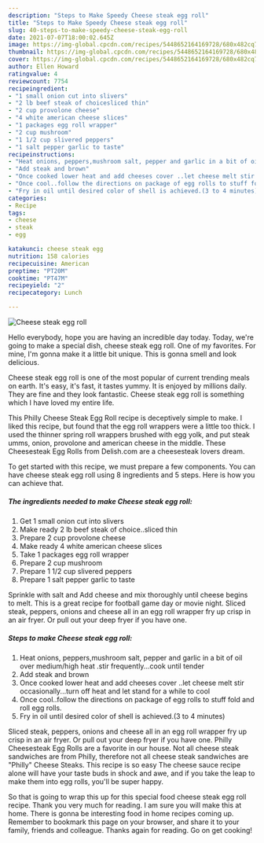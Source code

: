 ```yaml
---
description: "Steps to Make Speedy Cheese steak egg roll"
title: "Steps to Make Speedy Cheese steak egg roll"
slug: 40-steps-to-make-speedy-cheese-steak-egg-roll
date: 2021-07-07T18:00:02.645Z
image: https://img-global.cpcdn.com/recipes/5448652164169728/680x482cq70/cheese-steak-egg-roll-recipe-main-photo.jpg
thumbnail: https://img-global.cpcdn.com/recipes/5448652164169728/680x482cq70/cheese-steak-egg-roll-recipe-main-photo.jpg
cover: https://img-global.cpcdn.com/recipes/5448652164169728/680x482cq70/cheese-steak-egg-roll-recipe-main-photo.jpg
author: Ellen Howard
ratingvalue: 4
reviewcount: 7754
recipeingredient:
- "1 small onion cut into slivers"
- "2 lb beef steak of choicesliced thin"
- "2 cup provolone cheese"
- "4 white american cheese slices"
- "1 packages egg roll wrapper"
- "2 cup mushroom"
- "1 1/2 cup slivered peppers"
- "1 salt pepper garlic to taste"
recipeinstructions:
- "Heat onions, peppers,mushroom salt, pepper and garlic in a bit of oil over medium/high heat .stir frequently...cook until tender"
- "Add steak and brown"
- "Once cooked lower heat and add cheeses cover ..let cheese melt stir occasionally...turn off heat and let stand for a while to cool"
- "Once cool..follow the directions on package of egg rolls to stuff fold and roll egg rolls."
- "Fry in oil until desired color of shell is achieved.(3 to 4 minutes)"
categories:
- Recipe
tags:
- cheese
- steak
- egg

katakunci: cheese steak egg 
nutrition: 158 calories
recipecuisine: American
preptime: "PT20M"
cooktime: "PT47M"
recipeyield: "2"
recipecategory: Lunch

---
```



![Cheese steak egg roll](https://img-global.cpcdn.com/recipes/5448652164169728/680x482cq70/cheese-steak-egg-roll-recipe-main-photo.jpg)

Hello everybody, hope you are having an incredible day today. Today, we're going to make a special dish, cheese steak egg roll. One of my favorites. For mine, I'm gonna make it a little bit unique. This is gonna smell and look delicious.

Cheese steak egg roll is one of the most popular of current trending meals on earth. It's easy, it's fast, it tastes yummy. It is enjoyed by millions daily. They are fine and they look fantastic. Cheese steak egg roll is something which I have loved my entire life.

This Philly Cheese Steak Egg Roll recipe is deceptively simple to make. I liked this recipe, but found that the egg roll wrappers were a little too thick. I used the thinner spring roll wrappers brushed with egg yolk, and put steak umms, onion, provolone and american cheese in the middle. These Cheesesteak Egg Rolls from Delish.com are a cheesesteak lovers dream.


To get started with this recipe, we must prepare a few components. You can have cheese steak egg roll using 8 ingredients and 5 steps. Here is how you can achieve that.

<!--inarticleads1-->

##### The ingredients needed to make Cheese steak egg roll:

1. Get 1 small onion cut into slivers
1. Make ready 2 lb beef steak of choice..sliced thin
1. Prepare 2 cup provolone cheese
1. Make ready 4 white american cheese slices
1. Take 1 packages egg roll wrapper
1. Prepare 2 cup mushroom
1. Prepare 1 1/2 cup slivered peppers
1. Prepare 1 salt pepper garlic to taste


Sprinkle with salt and Add cheese and mix thoroughly until cheese begins to melt. This is a great recipe for football game day or movie night. Sliced steak, peppers, onions and cheese all in an egg roll wrapper fry up crisp in an air fryer. Or pull out your deep fryer if you have one. 

<!--inarticleads2-->

##### Steps to make Cheese steak egg roll:

1. Heat onions, peppers,mushroom salt, pepper and garlic in a bit of oil over medium/high heat .stir frequently...cook until tender
1. Add steak and brown
1. Once cooked lower heat and add cheeses cover ..let cheese melt stir occasionally...turn off heat and let stand for a while to cool
1. Once cool..follow the directions on package of egg rolls to stuff fold and roll egg rolls.
1. Fry in oil until desired color of shell is achieved.(3 to 4 minutes)


Sliced steak, peppers, onions and cheese all in an egg roll wrapper fry up crisp in an air fryer. Or pull out your deep fryer if you have one. Philly Cheesesteak Egg Rolls are a favorite in our house. Not all cheese steak sandwiches are from Philly, therefore not all cheese steak sandwiches are &#34;Philly&#34; Cheese Steaks. This recipe is so easy The cheese sauce recipe alone will have your taste buds in shock and awe, and if you take the leap to make them into egg rolls, you&#39;ll be super happy. 

So that is going to wrap this up for this special food cheese steak egg roll recipe. Thank you very much for reading. I am sure you will make this at home. There is gonna be interesting food in home recipes coming up. Remember to bookmark this page on your browser, and share it to your family, friends and colleague. Thanks again for reading. Go on get cooking!
